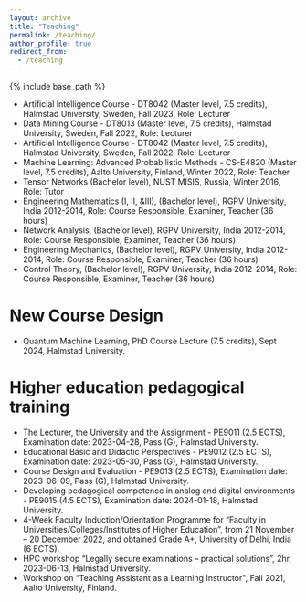 ```yaml
---
layout: archive
title: "Teaching"
permalink: /teaching/
author_profile: true
redirect_from:
  - /teaching
---
```


{% include base_path %}

* Artificial Intelligence Course - DT8042 (Master level, 7.5 credits), Halmstad University, Sweden, Fall 2023, Role: Lecturer
* Data Mining Course - DT8013 (Master level, 7.5 credits), Halmstad University, Sweden, Fall 2022, Role: Lecturer
* Artificial Intelligence Course - DT8042 (Master level, 7.5 credits), Halmstad University, Sweden, Fall 2022, Role: Lecturer
* Machine Learning: Advanced Probabilistic Methods - CS-E4820 (Master level, 7.5 credits), Aalto University, Finland, Winter 2022, Role: Teacher
* Tensor Networks (Bachelor level), NUST MISIS, Russia, Winter 2016, Role: Tutor
* Engineering Mathematics (I, II, $\&$III), (Bachelor level), RGPV University, India 2012-2014, Role: Course Responsible, Examiner, Teacher (36 hours)
* Network Analysis, (Bachelor level), RGPV University, India 2012-2014, Role: Course Responsible, Examiner, Teacher (36 hours)
* Engineering Mechanics, (Bachelor level), RGPV University, India 2012-2014, Role: Course Responsible, Examiner, Teacher (36 hours)
* Control Theory, (Bachelor level), RGPV University, India 2012-2014, Role: Course Responsible, Examiner, Teacher (36 hours)


New Course Design
======
*  Quantum Machine Learning, PhD Course Lecture (7.5 credits), Sept 2024, Halmstad University.


Higher education pedagogical training
======

* The Lecturer, the University and the Assignment - PE9011 (2.5 ECTS), Examination date: 2023-04-28, Pass (G), Halmstad University.
* Educational Basic and Didactic Perspectives - PE9012 (2.5 ECTS), Examination date: 2023-05-30, Pass (G), Halmstad University.
* Course Design and Evaluation - PE9013 (2.5 ECTS), Examination date: 2023-06-09, Pass (G), Halmstad University.
* Developing pedagogical competence in analog and digital environments - PE9015 (4.5 ECTS), Examination date: 2024-01-18, Halmstad University.
* 4-Week Faculty Induction/Orientation Programme for “Faculty in Universities/Colleges/Institutes of Higher Education”, from 21 November – 20 December 2022, and obtained Grade A+, University of Delhi, India (6 ECTS).
* HPC workshop “Legally secure examinations – practical solutions”, 2hr, 2023-06-13, Halmstad University.
* Workshop on “Teaching Assistant as a Learning Instructor", Fall 2021, Aalto University, Finland. 
